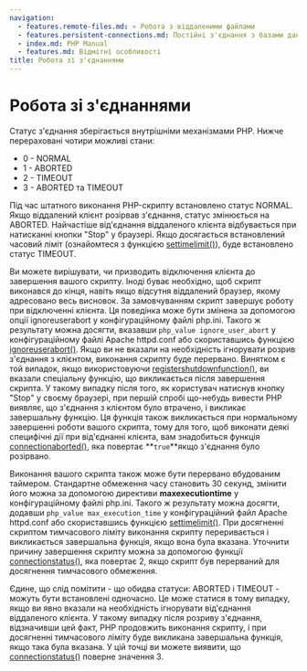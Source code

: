 ```yaml
---
navigation:
  - features.remote-files.md: « Робота з віддаленими файлами
  - features.persistent-connections.md: Постійні з'єднання з базами даних »
  - index.md: PHP Manual
  - features.md: Відмітні особливості
title: Робота зі з'єднаннями
---
```

# Робота зі з'єднаннями

Статус з'єднання зберігається внутрішніми механізмами PHP. Нижче перераховані чотири можливі стани:

-   0 - NORMAL
-   1 - ABORTED
-   2 - TIMEOUT
-   3 - ABORTED та TIMEOUT

Під час штатного виконання PHP-скрипту встановлено статус NORMAL. Якщо віддалений клієнт розірвав з'єднання, статус змінюється на ABORTED. Найчастіше від'єднання віддаленого клієнта відбувається при натисканні кнопки "Stop" у браузері. Якщо досягається встановлений часовий ліміт (ознайомтеся з функцією [settimelimit()](function.set-time-limit.md)), буде встановлено статус TIMEOUT.

Ви можете вирішувати, чи призводить відключення клієнта до завершення вашого скрипту. Іноді буває необхідно, щоб скрипт виконався до кінця, навіть якщо відсутня віддалений браузер, якому адресовано весь висновок. За замовчуванням скрипт завершує роботу при відключенні клієнта. Ця поведінка може бути змінена за допомогою опції ignoreuserabort у конфігураційному файлі php.ini. Такого ж результату можна досягти, вказавши `php_value ignore_user_abort` у конфігураційному файлі Apache httpd.conf або скориставшись функцією [ignoreuserabort()](function.ignore-user-abort.md). Якщо ви не вказали на необхідність ігнорувати розрив з'єднання з клієнтом, виконання скрипту буде перервано. Винятком є ​​той випадок, якщо використовуючи [registershutdownfunction()](function.register-shutdown-function.md), ви вказали спеціальну функцію, що викликається після завершення скрипта. У такому випадку після того, як користувач натиснув кнопку "Stop" у своєму браузері, при першій спробі що-небудь вивести PHP виявляє, що з'єднання з клієнтом було втрачено, і викликає завершальну функцію. Ця функція також викликається при нормальному завершенні роботи вашого скрипта, тому для того, щоб виконати деякі специфічні дії при від'єднанні клієнта, вам знадобиться функція [connectionaborted()](function.connection-aborted.md), яка повертає \*\*`true`\*\*якщо з'єднання було розірвано.

Виконання вашого скрипта також може бути перервано вбудованим таймером. Стандартне обмеження часу становить 30 секунд, змінити його можна за допомогою директиви **maxexecutiontime** у конфігураційному файлі php.ini. Такого ж результату можна досягти, додавши `php_value max_execution_time` у конфігураційний файл Apache httpd.conf або скориставшись функцією [settimelimit()](function.set-time-limit.md). При досягненні скриптом тимчасового ліміту виконання скрипту переривається і викликається завершальна функція, якщо вона була вказана. Уточнити причину завершення скрипту можна за допомогою функції [connectionstatus()](function.connection-status.md), яка повертає 2, якщо скрипт був перерваний для досягнення тимчасового обмеження.

Єдине, що слід помітити - що обидва статуси: ABORTED і TIMEOUT - можуть бути встановлені одночасно. Це може статися в тому випадку, якщо ви явно вказали на необхідність ігнорувати від'єднання віддаленого клієнта. У такому випадку після розриву з'єднання, відзначивши цей факт, PHP продовжить виконання скрипту, і при досягненні тимчасового ліміту буде викликана завершальна функція, якщо така була вказана. У цій точці ви можете виявити, що [connectionstatus()](function.connection-status.md) поверне значення 3.
